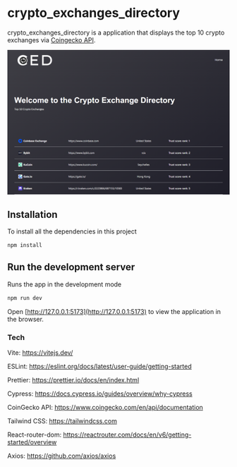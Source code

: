 # crypto_exchanges_directory

crypto_exchanges_directory is a application that displays the top 10 crypto exchanges via [Coingecko API](https://www.coingecko.com/en/api/documentation).  


![Project Preview](https://github.com/robinswaylu/crypto_exchanges_directory/blob/main/src/assets/screen.png?raw=true)

## Installation

To install all the dependencies in this project

```bash
npm install 
```

## Run the development server

Runs the app in the development mode 

```javascript
npm run dev 
```

Open [http://127.0.0.1:5173](http://127.0.0.1:5173) to view the application in the browser.
 
### Tech

Vite: https://vitejs.dev/

ESLint: https://eslint.org/docs/latest/user-guide/getting-started

Prettier: https://prettier.io/docs/en/index.html 

Cypress: https://docs.cypress.io/guides/overview/why-cypress 

CoinGecko API: https://www.coingecko.com/en/api/documentation 

Tailwind CSS: https://tailwindcss.com

React-router-dom: https://reactrouter.com/docs/en/v6/getting-started/overview 

Axios: https://github.com/axios/axios
